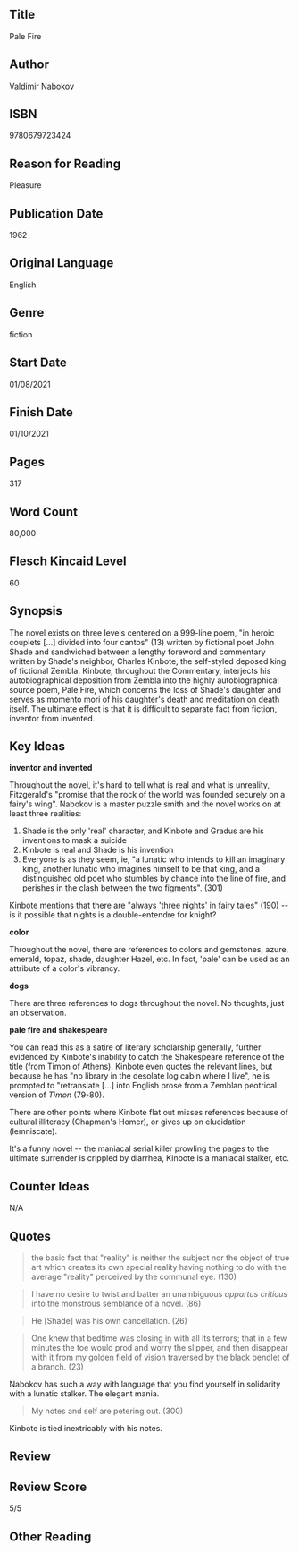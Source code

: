 ## Title
Pale Fire
## Author
Valdimir Nabokov
## ISBN
9780679723424
## Reason for Reading
Pleasure
## Publication Date
1962
## Original Language
English
## Genre
fiction
## Start Date
01/08/2021
## Finish Date
01/10/2021
## Pages
317
## Word Count
80,000
## Flesch Kincaid Level
60
## Synopsis
The novel exists on three levels centered on a 999-line poem, "in heroic couplets [...] divided into four cantos" (13) written by fictional poet John Shade and sandwiched between a lengthy foreword and commentary written by Shade's neighbor, Charles Kinbote, the self-styled deposed king of fictional Zembla. Kinbote, throughout the Commentary, interjects his autobiographical deposition from Zembla into the highly autobiographical source poem, Pale Fire, which concerns the loss of Shade's daughter and serves as momento mori of his daughter's death and meditation on death itself. The ultimate effect is that it is difficult to separate fact from fiction, inventor from invented.
## Key Ideas
**inventor and invented**

Throughout the novel, it's hard to tell what is real and what is unreality, Fitzgerald's "promise that the rock of the world was founded securely on a fairy's wing". Nabokov is a master puzzle smith and the novel works on at least three realities:
1. Shade is the only 'real' character, and Kinbote and Gradus are his inventions to mask a suicide
2. Kinbote is real and Shade is his invention
3. Everyone is as they seem, ie, "a lunatic who intends to kill an imaginary king, another lunatic who imagines himself to be that king, and a distinguished old poet who stumbles by chance into the line of fire, and perishes in the clash between the two figments". (301)

Kinbote mentions that there are "always 'three nights' in fairy tales" (190) -- is it possible that nights is a double-entendre for knight?

**color**

Throughout the novel, there are references to colors and gemstones, azure, emerald, topaz, shade, daughter Hazel, etc. In fact, 'pale' can be used as an attribute of a color's vibrancy.

**dogs**

There are three references to dogs throughout the novel. No thoughts, just an observation.

**pale fire and shakespeare**

You can read this as a satire of literary scholarship generally, further evidenced by Kinbote's inability to catch the Shakespeare reference of the title (from Timon of Athens). Kinbote even quotes the relevant lines, but because he has "no library in the desolate log cabin where I live", he is prompted to "retranslate [...] into English prose from a Zemblan peotrical version of *Timon* (79-80).

There are other points where Kinbote flat out misses references because of cultural illiteracy (Chapman's Homer), or gives up on elucidation (lemniscate).

It's a funny novel -- the maniacal serial killer prowling the pages to the ultimate surrender is crippled by diarrhea, Kinbote is a maniacal stalker, etc.

## Counter Ideas
N/A
## Quotes
> the basic fact that "reality" is neither the subject nor the object of true art which creates its own special reality having nothing to do with the average "reality" perceived by the communal eye. (130)

> I have no desire to twist and batter an unambiguous *appartus criticus* into the monstrous semblance of a novel. (86)

> He [Shade] was his own cancellation. (26)

> One knew that bedtime was closing in with all its terrors; that in a few minutes the toe would prod and worry the slipper, and then disappear with it from my golden field of vision traversed by the black bendlet of a branch. (23)

Nabokov has such a way with language that you find yourself in solidarity with a lunatic stalker. The elegant mania.

> My notes and self are petering out. (300)

Kinbote is tied inextricably with his notes.
## Review
## Review Score
5/5
## Other Reading
